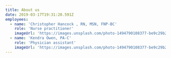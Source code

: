```yaml
---
title: About us
date: 2019-03-17T19:31:20.591Z
employees:
  - name: 'Christopher Hancock , RN, MSN, FNP-BC'
    role: 'Nurse practitioner'
    imageUrl: 'https://images.unsplash.com/photo-1494790108377-be9c29b29330?ixlib=rb-1.2.1ixid=eyJhcHBfaWQiOjEyMDd9auto=formatfit=facearea&facepad=8&w=1024&h=1024&q=80'
  - name: 'Kendra Owen, PA-C'
    role: 'Physician assistant'
    imageUrl: 'https://images.unsplash.com/photo-1494790108377-be9c29b29330?ixlib=rb-1.2.1ixid=eyJhcHBfaWQiOjEyMDd9auto=formatfit=facearea&facepad=8&w=1024&h=1024&q=80'
---
```




